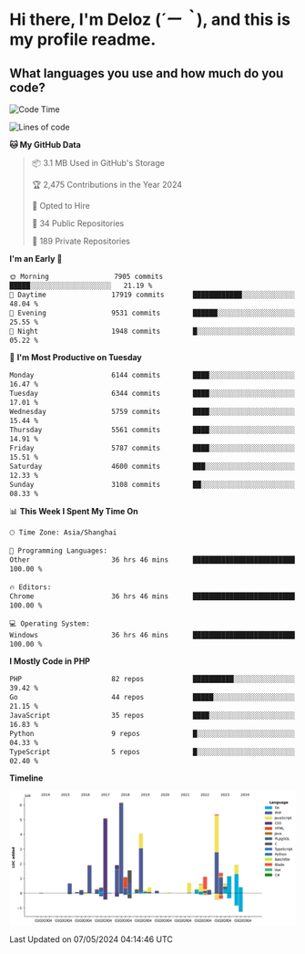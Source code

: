 # **Hi there, I'm Deloz (*´ー｀*), and this is my profile readme.**

## **What languages you use and how much do you code?**

<!--START_SECTION:waka-->
![Code Time](http://img.shields.io/badge/Code%20Time-3%2C923%20hrs%2050%20mins-blue)

![Lines of code](https://img.shields.io/badge/From%20Hello%20World%20I%27ve%20Written-38.2%20million%20lines%20of%20code-blue)

**🐱 My GitHub Data** 

> 📦 3.1 MB Used in GitHub's Storage 
 > 
> 🏆 2,475 Contributions in the Year 2024
 > 
> 💼 Opted to Hire
 > 
> 📜 34 Public Repositories 
 > 
> 🔑 189 Private Repositories 
 > 
**I'm an Early 🐤** 

```text
🌞 Morning                7905 commits        █████░░░░░░░░░░░░░░░░░░░░   21.19 % 
🌆 Daytime                17919 commits       ████████████░░░░░░░░░░░░░   48.04 % 
🌃 Evening                9531 commits        ██████░░░░░░░░░░░░░░░░░░░   25.55 % 
🌙 Night                  1948 commits        █░░░░░░░░░░░░░░░░░░░░░░░░   05.22 % 
```
📅 **I'm Most Productive on Tuesday** 

```text
Monday                   6144 commits        ████░░░░░░░░░░░░░░░░░░░░░   16.47 % 
Tuesday                  6344 commits        ████░░░░░░░░░░░░░░░░░░░░░   17.01 % 
Wednesday                5759 commits        ████░░░░░░░░░░░░░░░░░░░░░   15.44 % 
Thursday                 5561 commits        ████░░░░░░░░░░░░░░░░░░░░░   14.91 % 
Friday                   5787 commits        ████░░░░░░░░░░░░░░░░░░░░░   15.51 % 
Saturday                 4600 commits        ███░░░░░░░░░░░░░░░░░░░░░░   12.33 % 
Sunday                   3108 commits        ██░░░░░░░░░░░░░░░░░░░░░░░   08.33 % 
```


📊 **This Week I Spent My Time On** 

```text
🕑︎ Time Zone: Asia/Shanghai

💬 Programming Languages: 
Other                    36 hrs 46 mins      █████████████████████████   100.00 % 

🔥 Editors: 
Chrome                   36 hrs 46 mins      █████████████████████████   100.00 % 

💻 Operating System: 
Windows                  36 hrs 46 mins      █████████████████████████   100.00 % 
```

**I Mostly Code in PHP** 

```text
PHP                      82 repos            ██████████░░░░░░░░░░░░░░░   39.42 % 
Go                       44 repos            █████░░░░░░░░░░░░░░░░░░░░   21.15 % 
JavaScript               35 repos            ████░░░░░░░░░░░░░░░░░░░░░   16.83 % 
Python                   9 repos             █░░░░░░░░░░░░░░░░░░░░░░░░   04.33 % 
TypeScript               5 repos             █░░░░░░░░░░░░░░░░░░░░░░░░   02.40 % 
```



**Timeline**

![Lines of Code chart](https://raw.githubusercontent.com/deloz/deloz/main/assets/bar_graph.png)


 Last Updated on 07/05/2024 04:14:46 UTC
<!--END_SECTION:waka-->

